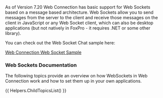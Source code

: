 ﻿As of Version 7.20 Web Connection has basic support for Web Sockets based on a message based architecture. Web Sockets allow you to send messages from the server to the client and receive those messages on the client in JavaScript or any Web Socket client, which can also be desktop applications (but not natively in FoxPro - it requires .NET or some other library).

You can check out the Web Socket Chat sample here:

[Web Connection Web Socket Sample](https://west-wind.com/wconnect/wcscripts/WebSockets.wcs)

### Web Sockets Documentation
The following topics provide an overview on how WebSockets in Web Connection work and how to set them up in your own applications.

{{ Helpers.ChildTopicsList() }}